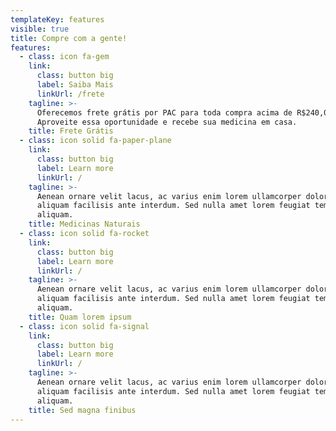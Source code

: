 ```yaml
---
templateKey: features
visible: true
title: Compre com a gente!
features:
  - class: icon fa-gem
    link:
      class: button big
      label: Saiba Mais
      linkUrl: /frete
    tagline: >-
      Oferecemos frete grátis por PAC para toda compra acima de R$240,00
      Aproveite essa oportunidade e recebe sua medicina em casa.
    title: Frete Grátis
  - class: icon solid fa-paper-plane
    link:
      class: button big
      label: Learn more
      linkUrl: /
    tagline: >-
      Aenean ornare velit lacus, ac varius enim lorem ullamcorper dolore. Proin
      aliquam facilisis ante interdum. Sed nulla amet lorem feugiat tempus
      aliquam.
    title: Medicinas Naturais
  - class: icon solid fa-rocket
    link:
      class: button big
      label: Learn more
      linkUrl: /
    tagline: >-
      Aenean ornare velit lacus, ac varius enim lorem ullamcorper dolore. Proin
      aliquam facilisis ante interdum. Sed nulla amet lorem feugiat tempus
      aliquam.
    title: Quam lorem ipsum
  - class: icon solid fa-signal
    link:
      class: button big
      label: Learn more
      linkUrl: /
    tagline: >-
      Aenean ornare velit lacus, ac varius enim lorem ullamcorper dolore. Proin
      aliquam facilisis ante interdum. Sed nulla amet lorem feugiat tempus
      aliquam.
    title: Sed magna finibus
---
```


